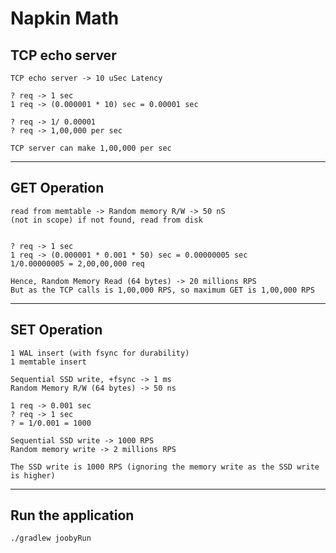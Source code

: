 
# Napkin Math

## TCP echo server
	TCP echo server -> 10 uSec Latency
  
	? req -> 1 sec
	1 req -> (0.000001 * 10) sec = 0.00001 sec
	
	? req -> 1/ 0.00001
	? req -> 1,00,000 per sec
  
	TCP server can make 1,00,000 per sec

---------------------------------------
## GET Operation
	read from memtable -> Random memory R/W -> 50 nS
	(not in scope) if not found, read from disk


	? req -> 1 sec
	1 req -> (0.000001 * 0.001 * 50) sec = 0.00000005 sec
	1/0.00000005 = 2,00,00,000 req
	
	Hence, Random Memory Read (64 bytes) -> 20 millions RPS
	But as the TCP calls is 1,00,000 RPS, so maximum GET is 1,00,000 RPS

---------------------------------------
## SET Operation
	1 WAL insert (with fsync for durability)
	1 memtable insert
	
	Sequential SSD write, +fsync -> 1 ms
	Random Memory R/W (64 bytes) -> 50 ns
	
	1 req -> 0.001 sec
	? req -> 1 sec
	? = 1/0.001 = 1000
	
	Sequential SSD write -> 1000 RPS
	Random memory write -> 2 millions RPS
	
	The SSD write is 1000 RPS (ignoring the memory write as the SSD write is higher)
--------------------------------------
## Run the application
    ./gradlew joobyRun